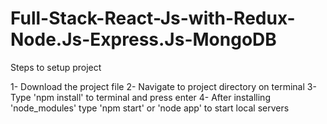 # Full-Stack-React-Js-with-Redux-Node.Js-Express.Js-MongoDB

Steps to setup project

1- Download the project file
2- Navigate to project directory on terminal
3- Type 'npm install' to terminal and press enter
4- After installing 'node_modules' type 'npm start' or 'node app' to start local servers
